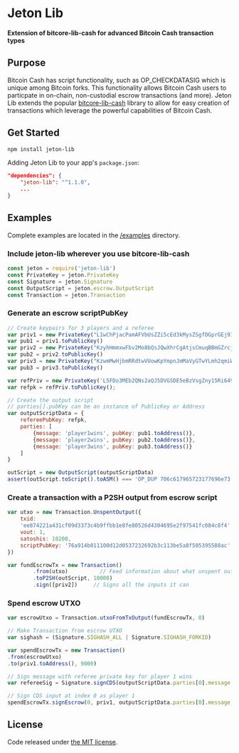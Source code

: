 # Jeton Lib

**Extension of bitcore-lib-cash for advanced Bitcoin Cash transaction types**

## Purpose

Bitcoin Cash has script functionality, such as OP_CHECKDATASIG which is unique among Bitcoin forks. This functionality allows Bitcoin Cash users to particpate in on-chain, non-custodial escrow transactions (and more). Jeton Lib extends the popular [bitcore-lib-cash](https://github.com/bitpay/bitcore/tree/master/packages/bitcore-lib-cash) library to allow for easy creation of transactions which leverage the powerful capabilities of Bitcoin Cash.

## Get Started

```sh
npm install jeton-lib
```

Adding Jeton Lib to your app's `package.json`:

```json
"dependencies": {
    "jeton-lib": "^1.1.0",
    ...
}
```

## Examples

Complete examples are located in the [/examples](https://github.com/jeton-tech/jeton-lib/tree/master/examples) directory.

### Include jeton-lib wherever you use bitcore-lib-cash

```javascript
const jeton = require('jeton-lib')
const PrivateKey = jeton.PrivateKey
const Signature = jeton.Signature
const OutputScript = jeton.escrow.OutputScript
const Transaction = jeton.Transaction
```

### Generate an escrow scriptPubKey

```javascript
// Create keypairs for 3 players and a referee
var priv1 = new PrivateKey("L1wChPjacPamAFVbUsZZi5cEd3kMysZSgfDGprGEj91wTP6sh7KH")
var pub1 = priv1.toPublicKey()
var priv2 = new PrivateKey("KzyhHmmxwFbv2Mo8bQsJQwXhrCgAtjsCmuqBBmGZrcjfTn1Xvzw1")
var pub2 = priv2.toPublicKey()
var priv3 = new PrivateKey("KzwmMwHjbmRRdtwVUowKpYmpnJmMaVyGTwYLmh2qmiWcqgd7W9fG")
var pub3 = priv3.toPublicKey()

var refPriv = new PrivateKey('L5FDo3MEb2QNs2aQJ5DVGSDE5eBzVsgZny15Ri649RjysWAeLkTs')
var refpk = refPriv.toPublicKey();

// Create the output script
// parties[].pubKey can be an instance of PublicKey or Address
var outputScriptData = {
    refereePubKey: refpk,
    parties: [
        {message: 'player1wins', pubKey: pub1.toAddress()},
        {message: 'player2wins', pubKey: pub2.toAddress()},
        {message: 'player3wins', pubKey: pub3.toAddress()}
    ]
}

outScript = new OutputScript(outputScriptData)
assert(outScript.toScript().toASM() === 'OP_DUP 706c617965723177696e73 OP_EQUAL OP_IF OP_DROP 706c617965723177696e73 02d180cd5d509cf23fd2139ea53634bac12d29d0a71d22ad97a59a9379faa3250a OP_CHECKDATASIGVERIFY OP_DUP OP_HASH160 44a45625a1fda976376e7d59d27fc621f9c9d382 OP_ELSE OP_DUP 706c617965723277696e73 OP_EQUAL OP_IF OP_DROP 706c617965723277696e73 02d180cd5d509cf23fd2139ea53634bac12d29d0a71d22ad97a59a9379faa3250a OP_CHECKDATASIGVERIFY OP_DUP OP_HASH160 9383fa6588a176c2592cb2f4008d779293246adb OP_ELSE OP_DUP 706c617965723377696e73 OP_EQUAL OP_IF OP_DROP 706c617965723377696e73 02d180cd5d509cf23fd2139ea53634bac12d29d0a71d22ad97a59a9379faa3250a OP_CHECKDATASIGVERIFY OP_DUP OP_HASH160 b011100d12d0537232692b3c113be5a8f5053955 OP_ENDIF OP_ENDIF OP_ENDIF OP_EQUALVERIFY OP_CHECKSIG')
```

### Create a transaction with a P2SH output from escrow script

```javascript
var utxo = new Transaction.UnspentOutput({ 
    txid:
    'ee874221a431cf09d3373c4b9ffbb1e8fe80526d4304695e2f97541fc084c8f4',
    vout: 1,
    satoshis: 10200,
    scriptPubKey: '76a914b011100d12d0537232692b3c113be5a8f505395588ac' 
})

var fundEscrowTx = new Transaction()
        .from(utxo)          // Feed information about what unspent outputs one can use
        .toP2SH(outScript, 10000)
        .sign([priv2])     // Signs all the inputs it can
```

### Spend escrow UTXO

```javascript
var escrowUtxo = Transaction.utxoFromTxOutput(fundEscrowTx, 0)

// Make Transaction from escrow UTXO
var sighash = (Signature.SIGHASH_ALL | Signature.SIGHASH_FORKID)

var spendEscrowTx = new Transaction()
.from(escrowUtxo)
.to(priv1.toAddress(), 9000)

// Sign message with referee private key for player 1 wins
var refereeSig = Signature.signCDS(outputScriptData.parties[0].message, refPriv)

// Sign CDS input at index 0 as player 1
spendEscrowTx.signEscrow(0, priv1, outputScriptData.parties[0].message, refereeSig, outScript.toScript(), sighash)
```

## License

Code released under [the MIT license](https://github.com/jeton-tech/jeton-lib/blob/master/LICENSE).
